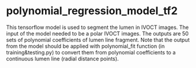 # polynomial_regression_model_tf2

This tensorflow model is used to segment the lumen in IVOCT images. The input of the model needed to be a polar IVOCT images. The outputs are 50 sets of polynomial coefficients of lumen line fragment. Note that the output from the model should be applied with polynomial_fit function (in training&testing.py) to convert them from polynomial coefficients to a continuous lumen line (radial distance points).
